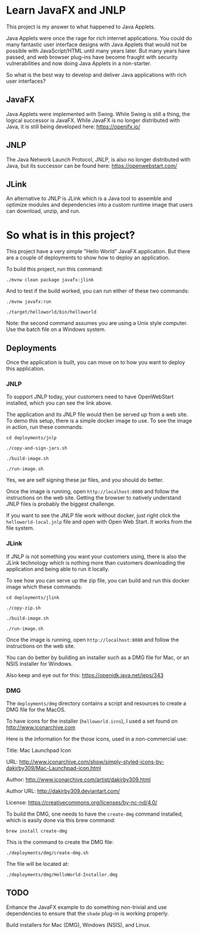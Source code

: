 Learn JavaFX and JNLP
=====================

This project is my answer to what happened to Java Applets.

Java Applets were once the rage for rich internet applications. You could do many fantastic 
user interface designs with Java Applets that would not be possible with JavaScript/HTML 
until many years later. But many years have passed, and web browser plug-ins have become
fraught with security vulnerabilities and now doing Java Applets in a non-starter.

So what is the best way to develop and deliver Java applications with rich user interfaces? 

## JavaFX

Java Applets were implemented with Swing. While Swing is still a thing, the logical 
successor is JavaFX. While JavaFX is no longer distributed with Java, it is still being 
developed here: https://openjfx.io/

## JNLP

The Java Network Launch Protocol, JNLP, is also no longer distributed with Java, but its 
successor can be found here: https://openwebstart.com/

## JLink

An alternative to JNLP is JLink which is a Java tool to assemble and optimize modules and 
dependencies into a custom runtime image that users can download, unzip, and run.

So what is in this project?
===========================

This project have a very simple "Hello World" JavaFX application. But there are a couple 
of deployments to show how to deploy an application.

To build this project, run this command:

```
./mvnw clean package javafx:jlink
```

And to test if the build worked, you can run either of these two commands:

```
./mvnw javafx:run

./target/helloworld/bin/helloworld
```

Note: the second command assumes you are using a Unix style computer. Use the batch 
file on a Windows system.

## Deployments

Once the application is built, you can move on to how you want to deploy this application. 

### JNLP

To support JNLP today, your customers need to have OpenWebStart installed, which you 
can see the link above.

The application and its JNLP file would then be served up from a web site. To demo 
this setup, there is a simple docker image to use. To see the image in action, run 
these commands:

```
cd deployments/jnlp

./copy-and-sign-jars.sh

./build-image.sh

./run-image.sh
```

Yes, we are self signing these jar files, and you should do better.

Once the image is running, open `http://localhost:8080` and follow the instructions 
on the web site. Getting the browser to natively understand JNLP files is probably 
the biggest challenge.

If you want to see the JNLP file work without docker, just right click the `helloworld-local.jnlp` 
file and open with Open Web Start. It works from the file system.

### JLink

If JNLP is not something you want your customers using, there is also the JLink technology 
which is nothing more than customers downloading the application and being able to 
run it locally.

To see how you can serve up the zip file, you can build and run this docker image which 
these commands:

```
cd deployments/jlink

./copy-zip.sh

./build-image.sh

./run-image.sh
```

Once the image is running, open `http://localhost:8080` and follow the instructions 
on the web site.

You can do better by building an installer such as a DMG file for Mac, or an NSIS installer 
for Windows.

Also keep and eye out for this: https://openjdk.java.net/jeps/343

### DMG

The `deployments/dmg` directory contains a script and resources to create a DMG file 
for the MacOS.

To have icons for the installer (`helloworld.icns`), I used a set found on http://www.iconarchive.com

Here is the information for the those icons, used in a non-commercial use:

Title: Mac Launchpad Icon

URL: http://www.iconarchive.com/show/simply-styled-icons-by-dakirby309/Mac-Launchpad-icon.html

Author: http://www.iconarchive.com/artist/dakirby309.html

Author URL: http://dakirby309.deviantart.com/

License: https://creativecommons.org/licenses/by-nc-nd/4.0/

To build the DMG, one needs to have the `create-dmg` command installed, which is easily 
done via this brew command:

```
brew install create-dmg
```

This is the command to create the DMG file:

```
./deployments/dmg/create-dmg.sh
```

The file will be located at:

```
./deployments/dmg/HelloWorld-Installer.dmg
```

## TODO

Enhance the JavaFX example to do something non-trivial and use dependencies to ensure 
that the `shade` plug-in is working properly.

Build installers for Mac (DMG), Windows (NSIS), and Linux.
